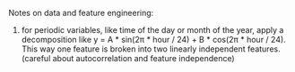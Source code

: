 Notes on data and feature engineering: 

1. for periodic variables, like time of the day or month of the year, apply a decomposition like y = A * sin(2π * hour / 24) + B * cos(2π * hour / 24). This way one feature is broken into two linearly independent features. (careful about autocorrelation and feature independence)
